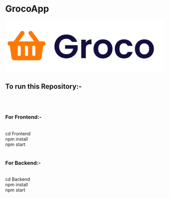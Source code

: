 # GrocoApp

<img src="logo.png" alt="Groco">


<h2><b>To run this Repository:-</b></h2>
<br>
<br>
<h3><b>For Frontend:-</b></h3>
<br>
cd Frontend
<br>
npm install
<br>
npm start
<br>
<br>
<h3><b>For Backend:-</b></h3>
<br>
cd Backend
<br>
npm install
<br>
npm start


